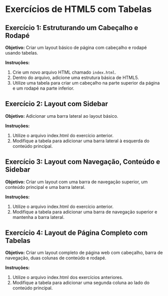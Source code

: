 # Exercícios de HTML5 com Tabelas

## Exercício 1: Estruturando um Cabeçalho e Rodapé

**Objetivo:** Criar um layout básico de página com cabeçalho e rodapé usando tabelas.

**Instruções:**
1. Crie um novo arquivo HTML chamado `index.html`.
2. Dentro do arquivo, adicione uma estrutura básica de HTML5.
3. Utilize uma tabela para criar um cabeçalho na parte superior da página e um rodapé na parte inferior.

## Exercício 2: Layout com Sidebar

**Objetivo:** Adicionar uma barra lateral ao layout básico.

**Instruções:**

1. Utilize o arquivo index.html do exercício anterior.
2. Modifique a tabela para adicionar uma barra lateral à esquerda do conteúdo principal.

## Exercício 3: Layout com Navegação, Conteúdo e Sidebar

**Objetivo:** Criar um layout com uma barra de navegação superior, um conteúdo principal e uma barra lateral.

**Instruções:**

1. Utilize o arquivo index.html do exercício anterior.
2. Modifique a tabela para adicionar uma barra de navegação superior e mantenha a barra lateral.

## Exercício 4: Layout de Página Completo com Tabelas

**Objetivo:** Criar um layout completo de página web com cabeçalho, barra de navegação, duas colunas de conteúdo e rodapé.

**Instruções:**

1. Utilize o arquivo index.html dos exercícios anteriores.
2. Modifique a tabela para adicionar uma segunda coluna ao lado do conteúdo principal.